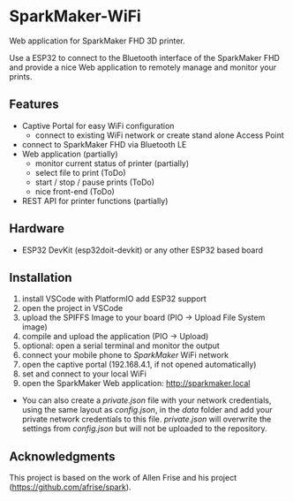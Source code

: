 SparkMaker-WiFi
===============

Web application for SparkMaker FHD 3D printer.

Use a ESP32 to connect to the Bluetooth interface of the SparkMaker FHD and provide a nice Web application to remotely manage and monitor your prints.

Features
--------
- Captive Portal for easy WiFi configuration
  - connect to existing WiFi network or create stand alone Access Point
- connect to SparkMaker FHD via Bluetooth LE
- Web application (partially)
  - monitor current status of printer (partially)
  - select file to print (ToDo)
  - start / stop / pause prints (ToDo)
  - nice front-end (ToDo)
- REST API for printer functions (partially)

Hardware
--------
- ESP32 DevKit (esp32doit-devkit) or any other ESP32 based board


Installation
------------
1. install VSCode with PlatformIO add ESP32 support
2. open the project in VSCode
3. upload the SPIFFS Image to your board (PIO -> Upload File System image)
4. compile and upload the application (PIO -> Upload)
5. optional: open a serial terminal and monitor the output
6. connect your mobile phone to *SparkMaker* WiFi network
7. open the captive portal (192.168.4.1, if not opened automatically)
8. set and connect to your local WiFi
9. open the SparkMaker Web application: http://sparkmaker.local

- You can also create a *private.json* file with your network credentials, using the same layout as *config.json*, in the *data* folder and add your private network credentials to this file. *private.json* will overwrite the settings from *config.json* but will not be uploaded to the repository.


Acknowledgments
---------------

This project is based on the work of Allen Frise and his project (https://github.com/afrise/spark).
